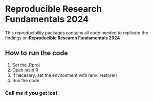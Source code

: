 # Reproducible Research Fundamentals 2024

This reproducibility packages contains all code needed to replicate the findings on:**Reproducible Research Fundamentals 2024**



## How to run the code

1. Set the .Rproj
2. Open main.R
3. If necesary, set the environment with renv::restore()
4. Run the code

### Call me if you get lost